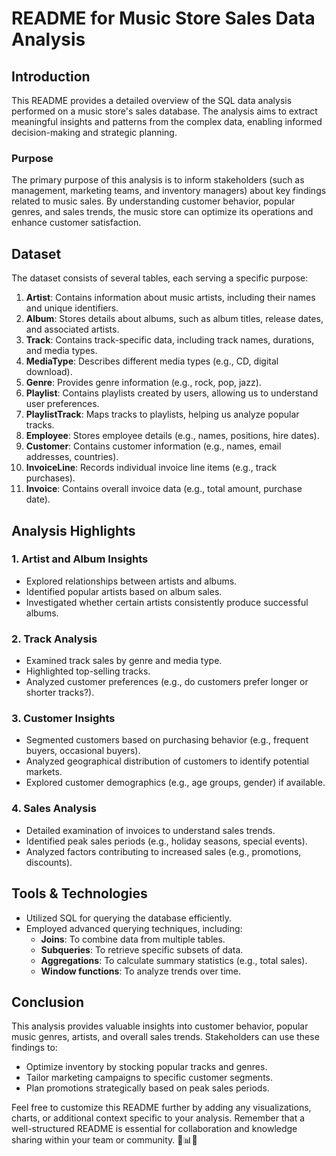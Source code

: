 # README for Music Store Sales Data Analysis

## Introduction
This README provides a detailed overview of the SQL data analysis performed on a music store's sales database. The analysis aims to extract meaningful insights and patterns from the complex data, enabling informed decision-making and strategic planning.

### Purpose
The primary purpose of this analysis is to inform stakeholders (such as management, marketing teams, and inventory managers) about key findings related to music sales. By understanding customer behavior, popular genres, and sales trends, the music store can optimize its operations and enhance customer satisfaction.

## Dataset
The dataset consists of several tables, each serving a specific purpose:

1. **Artist**: Contains information about music artists, including their names and unique identifiers.
2. **Album**: Stores details about albums, such as album titles, release dates, and associated artists.
3. **Track**: Contains track-specific data, including track names, durations, and media types.
4. **MediaType**: Describes different media types (e.g., CD, digital download).
5. **Genre**: Provides genre information (e.g., rock, pop, jazz).
6. **Playlist**: Contains playlists created by users, allowing us to understand user preferences.
7. **PlaylistTrack**: Maps tracks to playlists, helping us analyze popular tracks.
8. **Employee**: Stores employee details (e.g., names, positions, hire dates).
9. **Customer**: Contains customer information (e.g., names, email addresses, countries).
10. **InvoiceLine**: Records individual invoice line items (e.g., track purchases).
11. **Invoice**: Contains overall invoice data (e.g., total amount, purchase date).

## Analysis Highlights

### 1. Artist and Album Insights
- Explored relationships between artists and albums.
- Identified popular artists based on album sales.
- Investigated whether certain artists consistently produce successful albums.

### 2. Track Analysis
- Examined track sales by genre and media type.
- Highlighted top-selling tracks.
- Analyzed customer preferences (e.g., do customers prefer longer or shorter tracks?).

### 3. Customer Insights
- Segmented customers based on purchasing behavior (e.g., frequent buyers, occasional buyers).
- Analyzed geographical distribution of customers to identify potential markets.
- Explored customer demographics (e.g., age groups, gender) if available.

### 4. Sales Analysis
- Detailed examination of invoices to understand sales trends.
- Identified peak sales periods (e.g., holiday seasons, special events).
- Analyzed factors contributing to increased sales (e.g., promotions, discounts).

## Tools & Technologies
- Utilized SQL for querying the database efficiently.
- Employed advanced querying techniques, including:
    - **Joins**: To combine data from multiple tables.
    - **Subqueries**: To retrieve specific subsets of data.
    - **Aggregations**: To calculate summary statistics (e.g., total sales).
    - **Window functions**: To analyze trends over time.

## Conclusion
This analysis provides valuable insights into customer behavior, popular music genres, artists, and overall sales trends. Stakeholders can use these findings to:
- Optimize inventory by stocking popular tracks and genres.
- Tailor marketing campaigns to specific customer segments.
- Plan promotions strategically based on peak sales periods.

Feel free to customize this README further by adding any visualizations, charts, or additional context specific to your analysis. Remember that a well-structured README is essential for collaboration and knowledge sharing within your team or community. 🎵📊🎶
